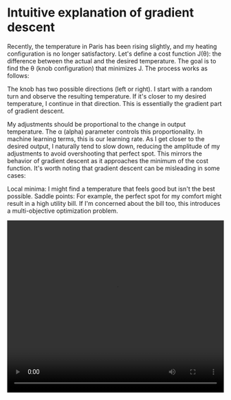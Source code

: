 # Intuitive explanation of gradient descent

Recently, the temperature in Paris has been rising slightly, and my heating configuration is no longer satisfactory. Let's define a cost function J(θ): the difference between the actual and the desired temperature. The goal is to find the θ (knob configuration) that minimizes J.
The process works as follows:

The knob has two possible directions (left or right).
I start with a random turn and observe the resulting temperature.
If it's closer to my desired temperature, I continue in that direction. This is essentially the gradient part of gradient descent.

My adjustments should be proportional to the change in output temperature. The α (alpha) parameter controls this proportionality. In machine learning terms, this is our learning rate.
As I get closer to the desired output, I naturally tend to slow down, reducing the amplitude of my adjustments to avoid overshooting that perfect spot. This mirrors the behavior of gradient descent as it approaches the minimum of the cost function.
It's worth noting that gradient descent can be misleading in some cases:

Local minima: I might find a temperature that feels good but isn't the best possible.
Saddle points: For example, the perfect spot for my comfort might result in a high utility bill. If I'm concerned about the bill too, this introduces a multi-objective optimization problem.


<video width="100%" height="400" controls>
  <source src="/videos/GD_VIZ.mp4" type="video/mp4">
</video>
